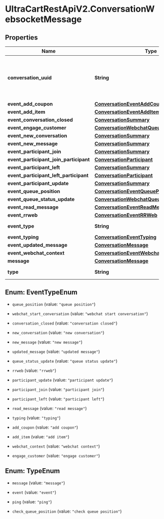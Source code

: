 # UltraCartRestApiV2.ConversationWebsocketMessage

## Properties
Name | Type | Description | Notes
------------ | ------------- | ------------- | -------------
**conversation_uuid** | **String** | Conversation UUID if the websocket message is tied to a specific conversation | [optional] 
**event_add_coupon** | [**ConversationEventAddCoupon**](ConversationEventAddCoupon.md) |  | [optional] 
**event_add_item** | [**ConversationEventAddItem**](ConversationEventAddItem.md) |  | [optional] 
**event_conversation_closed** | [**ConversationSummary**](ConversationSummary.md) |  | [optional] 
**event_engage_customer** | [**ConversationWebchatQueueStatusQueueEntry**](ConversationWebchatQueueStatusQueueEntry.md) |  | [optional] 
**event_new_conversation** | [**ConversationSummary**](ConversationSummary.md) |  | [optional] 
**event_new_message** | [**ConversationSummary**](ConversationSummary.md) |  | [optional] 
**event_participant_join** | [**ConversationSummary**](ConversationSummary.md) |  | [optional] 
**event_participant_join_participant** | [**ConversationParticipant**](ConversationParticipant.md) |  | [optional] 
**event_participant_left** | [**ConversationSummary**](ConversationSummary.md) |  | [optional] 
**event_participant_left_participant** | [**ConversationParticipant**](ConversationParticipant.md) |  | [optional] 
**event_participant_update** | [**ConversationSummary**](ConversationSummary.md) |  | [optional] 
**event_queue_position** | [**ConversationEventQueuePosition**](ConversationEventQueuePosition.md) |  | [optional] 
**event_queue_status_update** | [**ConversationWebchatQueueStatus**](ConversationWebchatQueueStatus.md) |  | [optional] 
**event_read_message** | [**ConversationEventReadMessage**](ConversationEventReadMessage.md) |  | [optional] 
**event_rrweb** | [**ConversationEventRRWeb**](ConversationEventRRWeb.md) |  | [optional] 
**event_type** | **String** | Type of event | [optional] 
**event_typing** | [**ConversationEventTyping**](ConversationEventTyping.md) |  | [optional] 
**event_updated_message** | [**ConversationMessage**](ConversationMessage.md) |  | [optional] 
**event_webchat_context** | [**ConversationEventWebchatContext**](ConversationEventWebchatContext.md) |  | [optional] 
**message** | [**ConversationMessage**](ConversationMessage.md) |  | [optional] 
**type** | **String** | Type of message | [optional] 


<a name="EventTypeEnum"></a>
## Enum: EventTypeEnum


* `queue_position` (value: `"queue position"`)

* `webchat_start_conversation` (value: `"webchat start conversation"`)

* `conversation_closed` (value: `"conversation closed"`)

* `new_conversation` (value: `"new conversation"`)

* `new_message` (value: `"new message"`)

* `updated_message` (value: `"updated message"`)

* `queue_status_update` (value: `"queue status update"`)

* `rrweb` (value: `"rrweb"`)

* `participant_update` (value: `"participant update"`)

* `participant_join` (value: `"participant join"`)

* `participant_left` (value: `"participant left"`)

* `read_message` (value: `"read message"`)

* `typing` (value: `"typing"`)

* `add_coupon` (value: `"add coupon"`)

* `add_item` (value: `"add item"`)

* `webchat_context` (value: `"webchat context"`)

* `engage_customer` (value: `"engage customer"`)




<a name="TypeEnum"></a>
## Enum: TypeEnum


* `message` (value: `"message"`)

* `event` (value: `"event"`)

* `ping` (value: `"ping"`)

* `check_queue_position` (value: `"check queue position"`)




